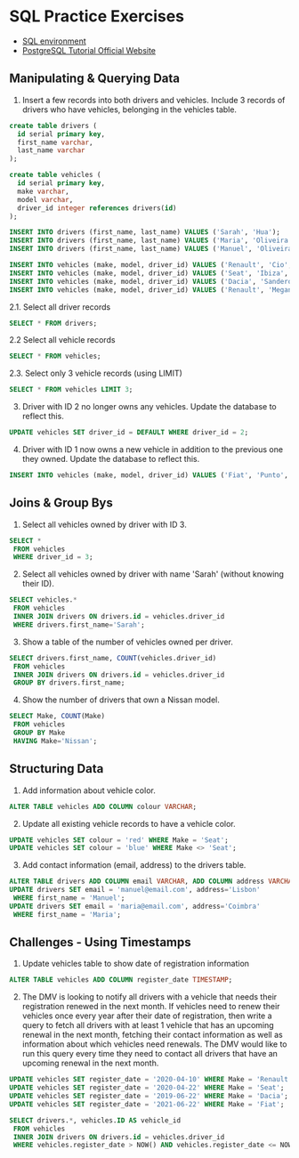 # SQL Practice Exercises
* [SQL environment](https://sqliteonline.com)
* [PostgreSQL Tutorial Official Website](https://www.postgresqltutorial.com)

## Manipulating & Querying Data
1. Insert a few records into both drivers and vehicles. Include 3 records of drivers who have vehicles, belonging in the vehicles table.
```sql
create table drivers (
  id serial primary key,
  first_name varchar,
  last_name varchar
);

create table vehicles (
  id serial primary key,
  make varchar,
  model varchar,
  driver_id integer references drivers(id)
);

INSERT INTO drivers (first_name, last_name) VALUES ('Sarah', 'Hua');
INSERT INTO drivers (first_name, last_name) VALUES ('Maria', 'Oliveira');
INSERT INTO drivers (first_name, last_name) VALUES ('Manuel', 'Oliveira');

INSERT INTO vehicles (make, model, driver_id) VALUES ('Renault', 'Cio', 3);
INSERT INTO vehicles (make, model, driver_id) VALUES ('Seat', 'Ibiza', 3);
INSERT INTO vehicles (make, model, driver_id) VALUES ('Dacia', 'Sandero', 2);
INSERT INTO vehicles (make, model, driver_id) VALUES ('Renault', 'Megane', 1);
```

2.1. Select all driver records
```sql
SELECT * FROM drivers;
```
2.2 Select all vehicle records
```sql
SELECT * FROM vehicles;
```
2.3. Select only 3 vehicle records (using LIMIT)
```sql
SELECT * FROM vehicles LIMIT 3;
```
3. Driver with ID 2 no longer owns any vehicles. Update the database to reflect this.
```sql
UPDATE vehicles SET driver_id = DEFAULT WHERE driver_id = 2;
```
4. Driver with ID 1 now owns a new vehicle in addition to the previous one they owned. Update the database to reflect this.
```sql
INSERT INTO vehicles (make, model, driver_id) VALUES ('Fiat', 'Punto', 1);
```

## Joins & Group Bys

1. Select all vehicles owned by driver with ID 3.
```sql
SELECT *
 FROM vehicles
 WHERE driver_id = 3;
```
2. Select all vehicles owned by driver with name 'Sarah' (without knowing their ID).
```sql
SELECT vehicles.*
 FROM vehicles
 INNER JOIN drivers ON drivers.id = vehicles.driver_id
 WHERE drivers.first_name='Sarah';
```
3. Show a table of the number of vehicles owned per driver.
```sql
SELECT drivers.first_name, COUNT(vehicles.driver_id)
 FROM vehicles
 INNER JOIN drivers ON drivers.id = vehicles.driver_id
 GROUP BY drivers.first_name;
```
4. Show the number of drivers that own a Nissan model.
```sql
SELECT Make, COUNT(Make)
 FROM vehicles
 GROUP BY Make
 HAVING Make='Nissan';
```

## Structuring Data

1. Add information about vehicle color.
```sql
ALTER TABLE vehicles ADD COLUMN colour VARCHAR;
```
2. Update all existing vehicle records to have a vehicle color.
```sql
UPDATE vehicles SET colour = 'red' WHERE Make = 'Seat';
UPDATE vehicles SET colour = 'blue' WHERE Make <> 'Seat';
```
3. Add contact information (email, address) to the drivers table.
```sql
ALTER TABLE drivers ADD COLUMN email VARCHAR, ADD COLUMN address VARCHAR;
UPDATE drivers SET email = 'manuel@email.com', address='Lisbon'
 WHERE first_name = 'Manuel';
UPDATE drivers SET email = 'maria@email.com', address='Coimbra'
 WHERE first_name = 'Maria';
```

## Challenges - Using Timestamps
1. Update vehicles table to show date of registration information
```sql
ALTER TABLE vehicles ADD COLUMN register_date TIMESTAMP;
```
2. The DMV is looking to notify all drivers with a vehicle that needs their registration renewed in the next month. If vehicles need to renew their vehicles once every year after their date of registration, then write a query to fetch all drivers with at least 1 vehicle that has an upcoming renewal in the next month, fetching their contact information as well as information about which vehicles need renewals. The DMV would like to run this query every time they need to contact all drivers that have an upcoming renewal in the next month.
```sql
UPDATE vehicles SET register_date = '2020-04-10' WHERE Make = 'Renault';
UPDATE vehicles SET register_date = '2020-04-22' WHERE Make = 'Seat';
UPDATE vehicles SET register_date = '2019-06-22' WHERE Make = 'Dacia';
UPDATE vehicles SET register_date = '2021-06-22' WHERE Make = 'Fiat';

SELECT drivers.*, vehicles.ID AS vehicle_id
 FROM vehicles
 INNER JOIN drivers ON drivers.id = vehicles.driver_id
 WHERE vehicles.register_date > NOW() AND vehicles.register_date <= NOW() + '30 day';
```
